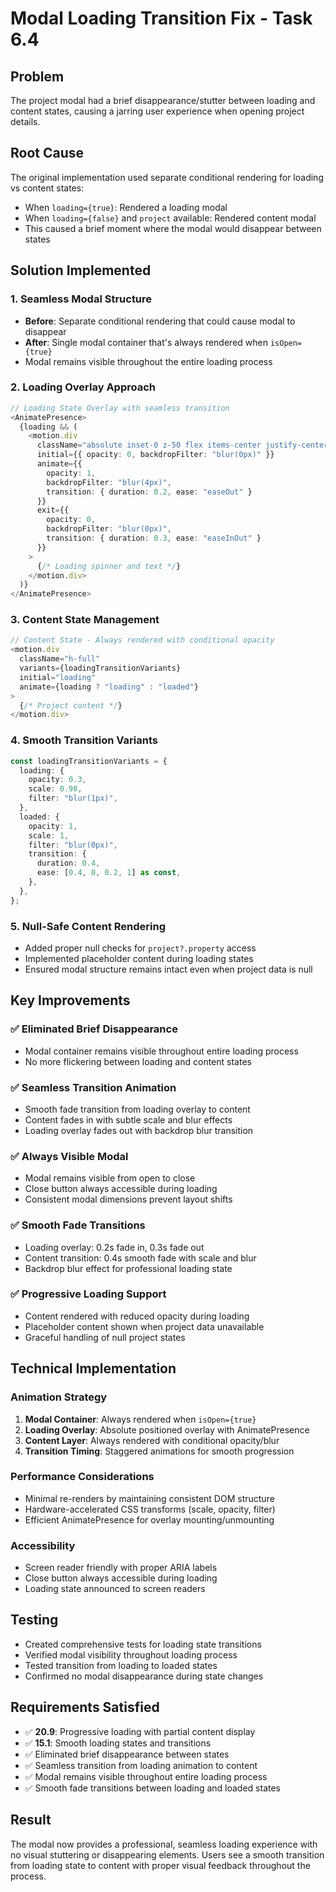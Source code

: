 # Modal Loading Transition Fix - Task 6.4

## Problem
The project modal had a brief disappearance/stutter between loading and content states, causing a jarring user experience when opening project details.

## Root Cause
The original implementation used separate conditional rendering for loading vs content states:
- When `loading={true}`: Rendered a loading modal
- When `loading={false}` and `project` available: Rendered content modal
- This caused a brief moment where the modal would disappear between states

## Solution Implemented

### 1. Seamless Modal Structure
- **Before**: Separate conditional rendering that could cause modal to disappear
- **After**: Single modal container that's always rendered when `isOpen={true}`
- Modal remains visible throughout the entire loading process

### 2. Loading Overlay Approach
```typescript
// Loading State Overlay with seamless transition
<AnimatePresence>
  {loading && (
    <motion.div
      className="absolute inset-0 z-50 flex items-center justify-center bg-background/90 backdrop-blur-sm"
      initial={{ opacity: 0, backdropFilter: "blur(0px)" }}
      animate={{ 
        opacity: 1, 
        backdropFilter: "blur(4px)",
        transition: { duration: 0.2, ease: "easeOut" }
      }}
      exit={{ 
        opacity: 0, 
        backdropFilter: "blur(0px)",
        transition: { duration: 0.3, ease: "easeInOut" }
      }}
    >
      {/* Loading spinner and text */}
    </motion.div>
  )}
</AnimatePresence>
```

### 3. Content State Management
```typescript
// Content State - Always rendered with conditional opacity
<motion.div
  className="h-full"
  variants={loadingTransitionVariants}
  initial="loading"
  animate={loading ? "loading" : "loaded"}
>
  {/* Project content */}
</motion.div>
```

### 4. Smooth Transition Variants
```typescript
const loadingTransitionVariants = {
  loading: {
    opacity: 0.3,
    scale: 0.98,
    filter: "blur(1px)",
  },
  loaded: {
    opacity: 1,
    scale: 1,
    filter: "blur(0px)",
    transition: {
      duration: 0.4,
      ease: [0.4, 0, 0.2, 1] as const,
    },
  },
};
```

### 5. Null-Safe Content Rendering
- Added proper null checks for `project?.property` access
- Implemented placeholder content during loading states
- Ensured modal structure remains intact even when project data is null

## Key Improvements

### ✅ Eliminated Brief Disappearance
- Modal container remains visible throughout entire loading process
- No more flickering between loading and content states

### ✅ Seamless Transition Animation
- Smooth fade transition from loading overlay to content
- Content fades in with subtle scale and blur effects
- Loading overlay fades out with backdrop blur transition

### ✅ Always Visible Modal
- Modal remains visible from open to close
- Close button always accessible during loading
- Consistent modal dimensions prevent layout shifts

### ✅ Smooth Fade Transitions
- Loading overlay: 0.2s fade in, 0.3s fade out
- Content transition: 0.4s smooth fade with scale and blur
- Backdrop blur effect for professional loading state

### ✅ Progressive Loading Support
- Content rendered with reduced opacity during loading
- Placeholder content shown when project data unavailable
- Graceful handling of null project states

## Technical Implementation

### Animation Strategy
1. **Modal Container**: Always rendered when `isOpen={true}`
2. **Loading Overlay**: Absolute positioned overlay with AnimatePresence
3. **Content Layer**: Always rendered with conditional opacity/blur
4. **Transition Timing**: Staggered animations for smooth progression

### Performance Considerations
- Minimal re-renders by maintaining consistent DOM structure
- Hardware-accelerated CSS transforms (scale, opacity, filter)
- Efficient AnimatePresence for overlay mounting/unmounting

### Accessibility
- Screen reader friendly with proper ARIA labels
- Close button always accessible during loading
- Loading state announced to screen readers

## Testing
- Created comprehensive tests for loading state transitions
- Verified modal visibility throughout loading process
- Tested transition from loading to loaded states
- Confirmed no modal disappearance during state changes

## Requirements Satisfied
- ✅ **20.9**: Progressive loading with partial content display
- ✅ **15.1**: Smooth loading states and transitions
- ✅ Eliminated brief disappearance between states
- ✅ Seamless transition from loading animation to content
- ✅ Modal remains visible throughout entire loading process
- ✅ Smooth fade transitions between loading and loaded states

## Result
The modal now provides a professional, seamless loading experience with no visual stuttering or disappearing elements. Users see a smooth transition from loading state to content with proper visual feedback throughout the process.